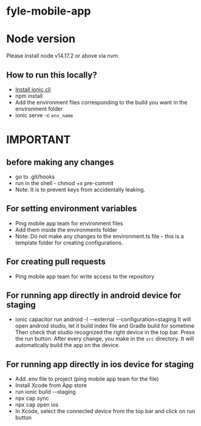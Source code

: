 # fyle-mobile-app

# Node version

Please install node v14.17.2 or above via nvm.

## How to run this locally?

 - [Install ionic cli](https://ionicframework.com/docs/cli)
 - npm install
 - Add the environment files corresponding to the build you want in the environment folder
 - ionic serve -c `env_name`

# IMPORTANT
## before making any changes

 - go to .git/hooks
 - run in the shell - chmod +x pre-commit 
 - Note: It is to prevent keys from accidentally leaking.


## For setting environment variables

 - Ping mobile app team for environment files
 - Add them inside the environments folder
 - Note: Do not make any changes to the environment.ts file - this is a template folder for creating configurations.

## For creating pull requests

  - Ping mobile app team for write access to the repository

## For running app directly in android device for staging

  - ionic capacitor run android -l --external --configuration=staging
    It will open android studio, let it build index file and Gradle build for sometime
    Then check that studio recognized the right device in the top bar. Press the run button. After every change, you make in the `src` directory. It will automatically build the app on the device.

## For running app directly in ios device for staging

  - Add .env file to project (ping mobile app team for the file)
  - Install Xcode from App store
  - run ionic build --staging 
  - npx cap sync
  - npx cap open ios
  - In Xcode, select the connected device from the top bar and click on run button
